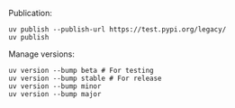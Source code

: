 Publication:

```shell
uv publish --publish-url https://test.pypi.org/legacy/
uv publish
```

Manage versions:

```shell
uv version --bump beta # For testing
uv version --bump stable # For release
uv version --bump minor
uv version --bump major

```
